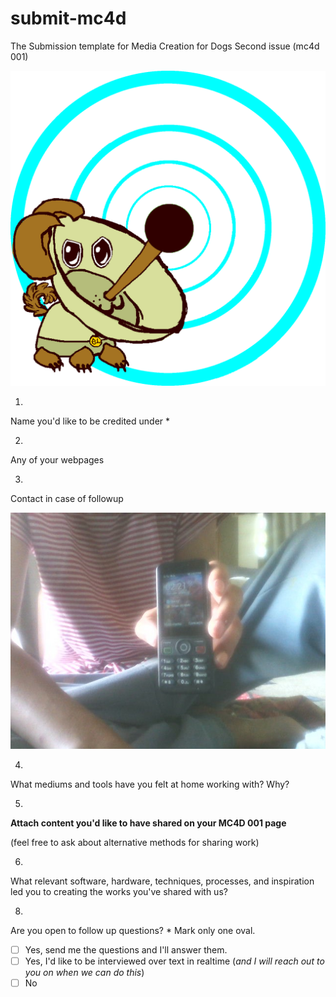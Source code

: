 # submit-mc4d
The Submission template for Media Creation for Dogs Second issue (mc4d 001)

![alt text](sadielightdish.png "REACHING SELF FULFILLMENT THROUGH THE ACT OF CREATION!")


1.
Name you'd like to be credited under *

2.
Any of your webpages

3.
Contact in case of followup


![alt text](WIN_20240114_14_21_03_Pro.jpg "I HOPE YOU'RE PROUD OF YOURSELF")


4.
What mediums and tools have you felt at home working with? Why?


5.
**Attach content you'd like to have shared on your MC4D 001 page**

(feel free to ask about alternative methods for sharing work)



6.
What relevant software, hardware, techniques, processes, and inspiration led you to creating the works you've shared with us?


8.
Are you open to follow up questions? *
Mark only one oval.
- [ ] Yes, send me the questions and I'll answer them.
- [ ] Yes, I'd like to be interviewed over text in realtime (*and I will reach out to you on when we can do this*)
- [ ] No
